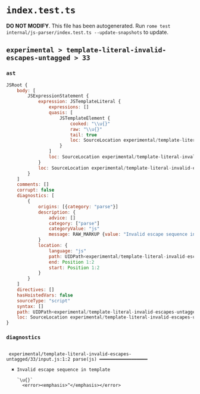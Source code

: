# `index.test.ts`

**DO NOT MODIFY**. This file has been autogenerated. Run `rome test internal/js-parser/index.test.ts --update-snapshots` to update.

## `experimental > template-literal-invalid-escapes-untagged > 33`

### `ast`

```javascript
JSRoot {
	body: [
		JSExpressionStatement {
			expression: JSTemplateLiteral {
				expressions: []
				quasis: [
					JSTemplateElement {
						cooked: "\\u{}"
						raw: "\\u{}"
						tail: true
						loc: SourceLocation experimental/template-literal-invalid-escapes-untagged/33/input.js 1:1-1:5
					}
				]
				loc: SourceLocation experimental/template-literal-invalid-escapes-untagged/33/input.js 1:0-1:6
			}
			loc: SourceLocation experimental/template-literal-invalid-escapes-untagged/33/input.js 1:0-1:6
		}
	]
	comments: []
	corrupt: false
	diagnostics: [
		{
			origins: [{category: "parse"}]
			description: {
				advice: []
				category: ["parse"]
				categoryValue: "js"
				message: RAW_MARKUP {value: "Invalid escape sequence in template"}
			}
			location: {
				language: "js"
				path: UIDPath<experimental/template-literal-invalid-escapes-untagged/33/input.js>
				end: Position 1:2
				start: Position 1:2
			}
		}
	]
	directives: []
	hasHoistedVars: false
	sourceType: "script"
	syntax: []
	path: UIDPath<experimental/template-literal-invalid-escapes-untagged/33/input.js>
	loc: SourceLocation experimental/template-literal-invalid-escapes-untagged/33/input.js 1:0-1:6
}
```

### `diagnostics`

```

 experimental/template-literal-invalid-escapes-untagged/33/input.js:1:2 parse(js) ━━━━━━━━━━━━━━━━━━

  ✖ Invalid escape sequence in template

    `\u{}`
      <error><emphasis>^</emphasis></error>


```
